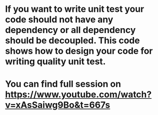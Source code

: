 # If you want to write unit test your code should not have any dependency or all dependency should be decoupled. This code shows how to design your code for writing quality unit test.
# You can find full session on https://www.youtube.com/watch?v=xAsSaiwg9Bo&t=667s 
